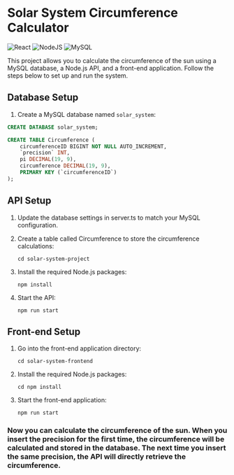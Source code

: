 # Solar System Circumference Calculator
![React](https://img.shields.io/badge/react-%2320232a.svg?style=for-the-badge&logo=react&logoColor=%2361DAFB)
![NodeJS](https://img.shields.io/badge/node.js-6DA55F?style=for-the-badge&logo=node.js&logoColor=white)
![MySQL](https://img.shields.io/badge/mysql-%2300f.svg?style=for-the-badge&logo=mysql&logoColor=white)

This project allows you to calculate the circumference of the sun using a MySQL database, a Node.js API, and a front-end application. Follow the steps below to set up and run the system.

## Database Setup

1. Create a MySQL database named `solar_system`:

```sql
CREATE DATABASE solar_system;

CREATE TABLE Circumference (
    circumferenceID BIGINT NOT NULL AUTO_INCREMENT,
    `precision` INT,
    pi DECIMAL(19, 9),
    circumference DECIMAL(19, 9),
    PRIMARY KEY (`circumferenceID`)
);
```
## API Setup
1. Update the database settings in server.ts to match your MySQL configuration.

2. Create a table called Circumference to store the circumference calculations:
    ```console
    cd solar-system-project
    ```

3. Install the required Node.js packages:
    ```console
    npm install
    ```

4. Start the API:
    ```console
    npm run start
    ```

## Front-end Setup
1. Go into the front-end application directory:
    ```console
    cd solar-system-frontend
    ```

2. Install the required Node.js packages:
    ```console
    cd npm install
    ```

3. Start the front-end application:
    ```console
    npm run start
    ```
### Now you can calculate the circumference of the sun. When you insert the precision for the first time, the circumference will be calculated and stored in the database. The next time you insert the same precision, the API will directly retrieve the circumference.
